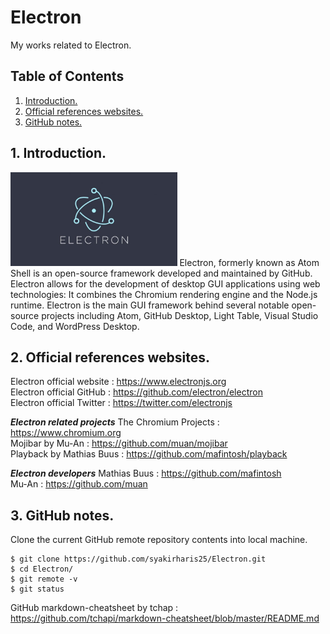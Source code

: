 # Electron
My works related to Electron.

## Table of Contents
1. [Introduction.](#introduction)
2. [Official references websites.](#references)
3. [GitHub notes.](#github)

<a name="introduction"></a>
## 1. Introduction.
<img src="electron.jpg" height="150"> 
Electron, formerly known as Atom Shell is an open-source framework developed and maintained by GitHub. Electron allows for the development of desktop GUI applications using web technologies: It combines the Chromium rendering engine and the Node.js runtime. Electron is the main GUI framework behind several notable open-source projects including Atom, GitHub Desktop, Light Table, Visual Studio Code, and WordPress Desktop.

<a name="references"></a>
## 2. Official references websites. <br />
Electron official website : https://www.electronjs.org <br />
Electron official GitHub : https://github.com/electron/electron <br />
Electron official Twitter : https://twitter.com/electronjs <br />

**_Electron related projects_**
The Chromium Projects : https://www.chromium.org <br />
Mojibar by Mu-An : https://github.com/muan/mojibar <br />
Playback by Mathias Buus : https://github.com/mafintosh/playback <br />

**_Electron developers_**
Mathias Buus : https://github.com/mafintosh <br />
Mu-An : https://github.com/muan <br />

<a name="github"></a>
## 3. GitHub notes.
Clone the current GitHub remote repository contents into local machine.
```
$ git clone https://github.com/syakirharis25/Electron.git
$ cd Electron/
$ git remote -v
$ git status
```

GitHub markdown-cheatsheet by tchap : https://github.com/tchapi/markdown-cheatsheet/blob/master/README.md
